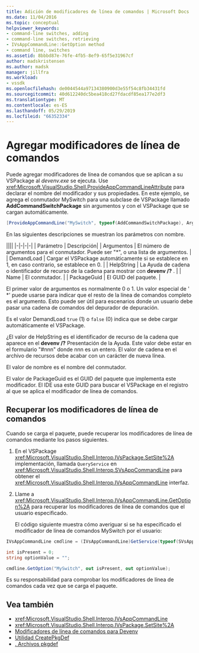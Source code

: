 ```yaml
---
title: Adición de modificadores de línea de comandos | Microsoft Docs
ms.date: 11/04/2016
ms.topic: conceptual
helpviewer_keywords:
- command-line switches, adding
- command-line switches, retrieving
- IVsAppCommandLine::GetOption method
- command line, switches
ms.assetid: 8bbbd87e-76fe-4fb5-8ef9-65f5e31967cf
author: madskristensen
ms.author: madsk
manager: jillfra
ms.workload:
- vssdk
ms.openlocfilehash: de0044544a97134380900d3e55f54c8fb34431fd
ms.sourcegitcommit: 40d612240dc5bea418cd27fdacdf85ea177e2df3
ms.translationtype: MT
ms.contentlocale: es-ES
ms.lasthandoff: 05/29/2019
ms.locfileid: "66352334"
---
```

# <a name="add-command-line-switches"></a>Agregar modificadores de línea de comandos
Puede agregar modificadores de línea de comandos que se aplican a su VSPackage al *devenv.exe* se ejecuta. Use <xref:Microsoft.VisualStudio.Shell.ProvideAppCommandLineAttribute> para declarar el nombre del modificador y sus propiedades. En este ejemplo, se agrega el conmutador MySwitch para una subclase de VSPackage llamado **AddCommandSwitchPackage** sin argumentos y con el VSPackage que se cargan automáticamente.

```csharp
[ProvideAppCommandLine("MySwitch", typeof(AddCommandSwitchPackage), Arguments = "0", DemandLoad = 1)]
```

 En las siguientes descripciones se muestran los parámetros con nombre.

||||
|-|-|-|-|
| Parámetro | Descripción|
| Argumentos | El número de argumentos para el conmutador. Puede ser "*", o una lista de argumentos. |
| DemandLoad | Cargar el VSPackage automáticamente si se establece en 1, en caso contrario, se establece en 0. |
| HelpString | La Ayuda de cadena o identificador de recurso de la cadena para mostrar con **devenv /?** . |
| Name | El conmutador. |
| PackageGuid | El GUID del paquete. |

 El primer valor de argumentos es normalmente 0 o 1. Un valor especial de ' *' puede usarse para indicar que el resto de la línea de comandos completo es el argumento. Esto puede ser útil para escenarios donde un usuario debe pasar una cadena de comandos del depurador de depuración.

 Es el valor DemandLoad `true` (1) o `false` (0) indica que se debe cargar automáticamente el VSPackage.

 ¿El valor de HelpString es el identificador de recurso de la cadena que aparece en el **devenv /?** Presentación de la Ayuda. Este valor debe estar en el formulario "#nnn" donde nnn es un entero. El valor de cadena en el archivo de recursos debe acabar con un carácter de nueva línea.

 El valor de nombre es el nombre del conmutador.

 El valor de PackageGuid es el GUID del paquete que implementa este modificador. El IDE usa este GUID para buscar el VSPackage en el registro al que se aplica el modificador de línea de comandos.

## <a name="retrieve-command-line-switches"></a>Recuperar los modificadores de línea de comandos
 Cuando se carga el paquete, puede recuperar los modificadores de línea de comandos mediante los pasos siguientes.

1. En el VSPackage <xref:Microsoft.VisualStudio.Shell.Interop.IVsPackage.SetSite%2A> implementación, llamada `QueryService` en <xref:Microsoft.VisualStudio.Shell.Interop.SVsAppCommandLine> para obtener el <xref:Microsoft.VisualStudio.Shell.Interop.IVsAppCommandLine> interfaz.

2. Llame a <xref:Microsoft.VisualStudio.Shell.Interop.IVsAppCommandLine.GetOption%2A> para recuperar los modificadores de línea de comandos que el usuario especificado.

   El código siguiente muestra cómo averiguar si se ha especificado el modificador de línea de comandos MySwitch por el usuario:

```csharp
IVsAppCommandLine cmdline = (IVsAppCommandLine)GetService(typeof(SVsAppCommandLine));

int isPresent = 0;
string optionValue = "";

cmdline.GetOption("MySwitch", out isPresent, out optionValue);
```

 Es su responsabilidad para comprobar los modificadores de línea de comandos cada vez que se carga el paquete.

## <a name="see-also"></a>Vea también
- <xref:Microsoft.VisualStudio.Shell.Interop.IVsAppCommandLine>
- <xref:Microsoft.VisualStudio.Shell.Interop.IVsPackage.SetSite%2A>
- [Modificadores de línea de comandos para Devenv](../ide/reference/devenv-command-line-switches.md)
- [Utilidad CreatePkgDef](../extensibility/internals/createpkgdef-utility.md)
- [. Archivos pkgdef](/visualstudio/extensibility/shell/modifying-the-isolated-shell-by-using-the-dot-pkgdef-file)